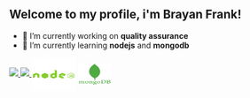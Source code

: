 ## Welcome to my profile, i'm Brayan Frank!

- 🔭 I’m currently working on **quality assurance**
- 🌱 I’m currently learning **nodejs** and **mongodb**

<a href="https://github.com/anuraghazra/github-readme-stats">
  <img height="180em" src="https://github-readme-stats.vercel.app/api?username=brauuu&show_icons=true&theme=monokai" />
</a>
<a href="https://github.com/anuraghazra/convoychat">
  <img height="180em" src="https://github-readme-stats.vercel.app/api/top-langs/?username=brauuu&layout=compact&theme=monokai" />
</a>
<div style="display: inline-block">
  <img align="center" height="60" width="80" src="https://github.com/devicons/devicon/blob/master/icons/nodejs/nodejs-plain-wordmark.svg"></img>
  <img align="center" height="40" width="60" src="https://github.com/devicons/devicon/blob/master/icons/mongodb/mongodb-plain-wordmark.svg"></img>
</div>
 


